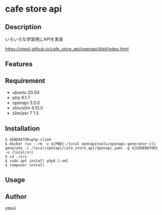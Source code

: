 # cafe store api
## Description
いろいろな学習用にAPIを実装

https://otesii.github.io/cafe_store_api/openapi/dist/index.html

## Features

## Requirement
- ubuntu    20.04
- php       8.1.7
- openapi   3.0.0
- slim/slim 4.10.0 
- slim/psr  7 1.5  

## Installation
```
$ GENERATOR=php-slim4
$ docker run --rm -v ${PWD}:/local openapitools/openapi-generator-cli generate -i /local/openapi/cafe_store_api/openapi.yaml -g ${GENERATOR} -o /local/src
$ cd ./src
$ sudo apt install php8.1-xml
$ composer install
```

## Usage

## Author
otesii
